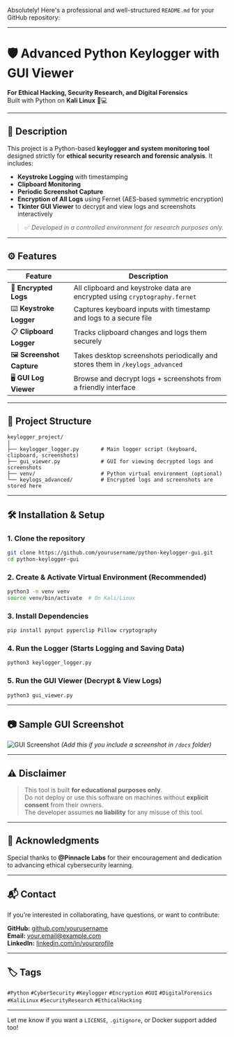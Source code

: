 Absolutely! Here's a professional and well-structured `README.md` for your GitHub repository:

---

# 🛡️ Advanced Python Keylogger with GUI Viewer

**For Ethical Hacking, Security Research, and Digital Forensics**  
Built with Python on **Kali Linux** 🐍💻  

---

## 📌 Description

This project is a Python-based **keylogger and system monitoring tool** designed strictly for **ethical security research and forensic analysis**. It includes:

- **Keystroke Logging** with timestamping  
- **Clipboard Monitoring**  
- **Periodic Screenshot Capture**  
- **Encryption of All Logs** using Fernet (AES-based symmetric encryption)  
- **Tkinter GUI Viewer** to decrypt and view logs and screenshots interactively

> ✅ _Developed in a controlled environment for research purposes only._

---

## ⚙️ Features

| Feature              | Description                                                                 |
|----------------------|-----------------------------------------------------------------------------|
| 🔐 **Encrypted Logs**     | All clipboard and keystroke data are encrypted using `cryptography.fernet` |
| ⌨️ **Keystroke Logger**   | Captures keyboard inputs with timestamp and logs to a secure file         |
| 📋 **Clipboard Logger**   | Tracks clipboard changes and logs them securely                           |
| 🖼️ **Screenshot Capture** | Takes desktop screenshots periodically and stores them in `/keylogs_advanced` |
| 🖥️ **GUI Log Viewer**     | Browse and decrypt logs + screenshots from a friendly interface           |

---

## 📁 Project Structure

```
keylogger_project/
│
├── keylogger_logger.py       # Main logger script (keyboard, clipboard, screenshots)
├── gui_viewer.py             # GUI for viewing decrypted logs and screenshots
├── venv/                     # Python virtual environment (optional)
└── keylogs_advanced/         # Encrypted logs and screenshots are stored here
```

---

## 🛠️ Installation & Setup

### 1. Clone the repository
```bash
git clone https://github.com/yourusername/python-keylogger-gui.git
cd python-keylogger-gui
```

### 2. Create & Activate Virtual Environment (Recommended)
```bash
python3 -m venv venv
source venv/bin/activate  # On Kali/Linux
```

### 3. Install Dependencies
```bash
pip install pynput pyperclip Pillow cryptography
```

### 4. Run the Logger (Starts Logging and Saving Data)
```bash
python3 keylogger_logger.py
```

### 5. Run the GUI Viewer (Decrypt & View Logs)
```bash
python3 gui_viewer.py
```

---

## 📷 Sample GUI Screenshot

![GUI Screenshot](docs/sample_gui.png) *(Add this if you include a screenshot in `/docs` folder)*

---

## ⚠️ Disclaimer

> This tool is built **for educational purposes only**.  
> Do not deploy or use this software on machines without **explicit consent** from their owners.  
> The developer assumes **no liability** for any misuse of this tool.

---

## 🙌 Acknowledgments

Special thanks to **@Pinnacle Labs** for their encouragement and dedication to advancing ethical cybersecurity learning.

---

## 📬 Contact

If you’re interested in collaborating, have questions, or want to contribute:

**GitHub:** [github.com/yourusername](https://github.com/yourusername)  
**Email:** your.email@example.com  
**LinkedIn:** [linkedin.com/in/yourprofile](https://linkedin.com/in/yourprofile)

---

## 🏷️ Tags

`#Python` `#CyberSecurity` `#Keylogger` `#Encryption` `#GUI` `#DigitalForensics` `#KaliLinux` `#SecurityResearch` `#EthicalHacking`

---

Let me know if you want a `LICENSE`, `.gitignore`, or Docker support added too!
